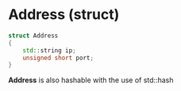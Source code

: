 # Address (struct)
```C++
struct Address
{
	std::string ip;
	unsigned short port;
}
```
**Address** is also hashable with the use of std::hash
